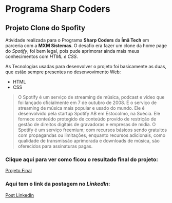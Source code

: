 # Programa Sharp Coders
## Projeto Clone do Spofity 

Atividade realizada para o Programa **Sharp Coders** da **Ímã Tech** em parceria com a **MXM Sistemas**. O desafio era fazer um clone da home page do *Spotify*, foi bem legal, pois pude aprimorar ainda mais meus conhecimentos com *HTML e CSS*.

As Tecnologias usadas para desenvolver o projeto foi basicamente as duas, que estão sempre presentes no desenvovimento Web:
- HTML
- CSS

> O Spotify é um serviço de streaming de música, podcast e vídeo que foi lançado oficialmente em 7 de outubro de 2008. É o serviço de streaming de música mais popular e usado do mundo. Ele é desenvolvido pela startup Spotify AB em Estocolmo, na Suécia. Ele fornece conteúdo protegido de conteúdo provido de restrição de gestão de direitos digitais de gravadoras e empresas de mídia. O Spotify é um serviço freemium; com recursos básicos sendo gratuitos com propagandas ou limitações, enquanto recursos adicionais, como qualidade de transmissão aprimorada e downloads de música, são oferecidos para assinaturas pagas.

### Clique aqui para ver como ficou o resultado final do projeto: 
[Projeto Final](https://wlisses-silva.github.io/clone-spotify/)

### Aqui tem o link da postagem no *LinkedIn*:
[Post LinkedIn](https://www.linkedin.com/posts/wlisses-silva_sharpcoders-sharpcoders-msmsistemas-activity-7130561750675959809-4NFb?utm_source=share&utm_medium=member_desktop)


